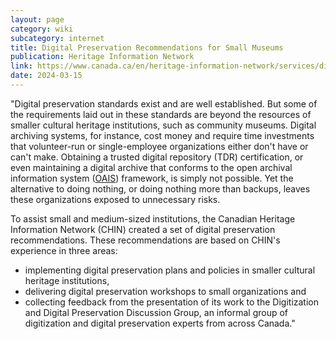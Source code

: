 ```yaml
---
layout: page
category: wiki
subcategory: internet
title: Digital Preservation Recommendations for Small Museums
publication: Heritage Information Network
link: https://www.canada.ca/en/heritage-information-network/services/digital-preservation/recommendations-small-museums.html
date: 2024-03-15
---
```


"Digital preservation standards exist and are well established. But some of the requirements laid out in these standards are beyond the resources of smaller cultural heritage institutions, such as community museums. Digital archiving systems, for instance, cost money and require time investments that volunteer-run or single-employee organizations either don't have or can't make. Obtaining a trusted digital repository (TDR) certification, or even maintaining a digital archive that conforms to the open archival information system ([OAIS](https://www.canada.ca/en/heritage-information-network/services/digital-preservation/recommendations-small-museums.html#OAIS)) framework, is simply not possible. Yet the alternative to doing nothing, or doing nothing more than backups, leaves these organizations exposed to unnecessary risks.

To assist small and medium-sized institutions, the Canadian Heritage Information Network (CHIN) created a set of digital preservation recommendations. These recommendations are based on CHIN's experience in three areas:

* implementing digital preservation plans and policies in smaller cultural heritage institutions,
* delivering digital preservation workshops to small organizations and
* collecting feedback from the presentation of its work to the Digitization and Digital Preservation Discussion Group, an informal group of digitization and digital preservation experts from across Canada."
